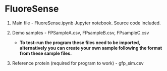 # FluoreSense
1. Main file - FluoreSense.ipynb Jupyter notebook. Source code included.

2. Demo samples - FPSampleA.csv, FPsampleB.csv, FPsampleC.csv

    * **To test-run the program these files need to be imported, alternatively you can create your own sample following the format from these sample files.** 

5. Reference protein (required for program to work) - gfp_sim.csv
